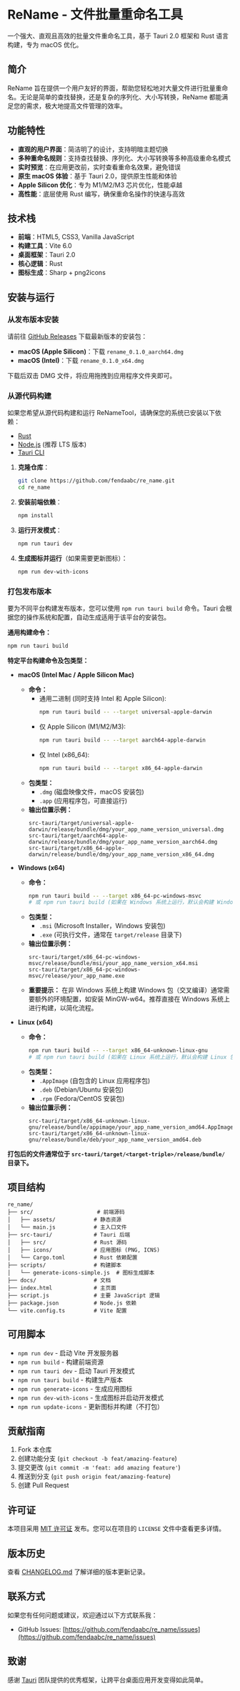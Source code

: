 # ReName - 文件批量重命名工具

一个强大、直观且高效的批量文件重命名工具，基于 Tauri 2.0 框架和 Rust 语言构建，专为 macOS 优化。

## 简介

ReName 旨在提供一个用户友好的界面，帮助您轻松地对大量文件进行批量重命名。无论是简单的查找替换，还是复杂的序列化、大小写转换，ReName 都能满足您的需求，极大地提高文件管理的效率。

## 功能特性

*   **直观的用户界面**：简洁明了的设计，支持明暗主题切换
*   **多种重命名规则**：支持查找替换、序列化、大小写转换等多种高级重命名模式
*   **实时预览**：在应用更改前，实时查看重命名效果，避免错误
*   **原生 macOS 体验**：基于 Tauri 2.0，提供原生性能和体验
*   **Apple Silicon 优化**：专为 M1/M2/M3 芯片优化，性能卓越
*   **高性能**：底层使用 Rust 编写，确保重命名操作的快速与高效

## 技术栈

*   **前端**：HTML5, CSS3, Vanilla JavaScript
*   **构建工具**：Vite 6.0
*   **桌面框架**：Tauri 2.0
*   **核心逻辑**：Rust
*   **图标生成**：Sharp + png2icons

## 安装与运行

### 从发布版本安装

请前往 [GitHub Releases](https://github.com/fendaabc/re_name/releases) 下载最新版本的安装包：

- **macOS (Apple Silicon)**：下载 `rename_0.1.0_aarch64.dmg`
- **macOS (Intel)**：下载 `rename_0.1.0_x64.dmg`

下载后双击 DMG 文件，将应用拖拽到应用程序文件夹即可。

### 从源代码构建

如果您希望从源代码构建和运行 ReNameTool，请确保您的系统已安装以下依赖：

*   [Rust](https://www.rust-lang.org/tools/install)
*   [Node.js](https://nodejs.org/en/download/) (推荐 LTS 版本)
*   [Tauri CLI](https://tauri.app/v1/guides/getting-started/prerequisites)

1.  **克隆仓库**：
    ```bash
    git clone https://github.com/fendaabc/re_name.git
    cd re_name
    ```

2.  **安装前端依赖**：
    ```bash
    npm install
    ```

3.  **运行开发模式**：
    ```bash
    npm run tauri dev
    ```

4.  **生成图标并运行**（如果需要更新图标）：
    ```bash
    npm run dev-with-icons
    ```

### 打包发布版本

要为不同平台构建发布版本，您可以使用 `npm run tauri build` 命令。Tauri 会根据您的操作系统和配置，自动生成适用于该平台的安装包。

**通用构建命令：**

```bash
npm run tauri build
```

**特定平台构建命令及包类型：**

*   **macOS (Intel Mac / Apple Silicon Mac)**
    *   **命令：**
        *   通用二进制 (同时支持 Intel 和 Apple Silicon):
            ```bash
            npm run tauri build -- --target universal-apple-darwin
            ```
        *   仅 Apple Silicon (M1/M2/M3):
            ```bash
            npm run tauri build -- --target aarch64-apple-darwin
            ```
        *   仅 Intel (x86_64):
            ```bash
            npm run tauri build -- --target x86_64-apple-darwin
            ```
    *   **包类型：**
        *   `.dmg` (磁盘映像文件，macOS 安装包)
        *   `.app` (应用程序包，可直接运行)
    *   **输出位置示例：**
        ```
        src-tauri/target/universal-apple-darwin/release/bundle/dmg/your_app_name_version_universal.dmg
        src-tauri/target/aarch64-apple-darwin/release/bundle/dmg/your_app_name_version_aarch64.dmg
        src-tauri/target/x86_64-apple-darwin/release/bundle/dmg/your_app_name_version_x86_64.dmg
        ```

*   **Windows (x64)**
    *   **命令：**
        ```bash
        npm run tauri build -- --target x86_64-pc-windows-msvc
        # 或 npm run tauri build (如果在 Windows 系统上运行，默认会构建 Windows 包)
        ```
    *   **包类型：**
        *   `.msi` (Microsoft Installer，Windows 安装包)
        *   `.exe` (可执行文件，通常在 `target/release` 目录下)
    *   **输出位置示例：**
        ```
        src-tauri/target/x86_64-pc-windows-msvc/release/bundle/msi/your_app_name_version_x64.msi
        src-tauri/target/x86_64-pc-windows-msvc/release/your_app_name.exe
        ```
    *   **重要提示：** 在非 Windows 系统上构建 Windows 包（交叉编译）通常需要额外的环境配置，如安装 MinGW-w64。推荐直接在 Windows 系统上进行构建，以简化流程。

*   **Linux (x64)**
    *   **命令：**
        ```bash
        npm run tauri build -- --target x86_64-unknown-linux-gnu
        # 或 npm run tauri build (如果在 Linux 系统上运行，默认会构建 Linux 包)
        ```
    *   **包类型：**
        *   `.AppImage` (自包含的 Linux 应用程序包)
        *   `.deb` (Debian/Ubuntu 安装包)
        *   `.rpm` (Fedora/CentOS 安装包)
    *   **输出位置示例：**
        ```
        src-tauri/target/x86_64-unknown-linux-gnu/release/bundle/appimage/your_app_name_version_amd64.AppImage
        src-tauri/target/x86_64-unknown-linux-gnu/release/bundle/deb/your_app_name_version_amd64.deb
        ```

**打包后的文件通常位于 `src-tauri/target/<target-triple>/release/bundle/` 目录下。**

## 项目结构

```
re_name/
├── src/                    # 前端源码
│   ├── assets/            # 静态资源
│   └── main.js            # 主入口文件
├── src-tauri/             # Tauri 后端
│   ├── src/               # Rust 源码
│   ├── icons/             # 应用图标 (PNG, ICNS)
│   └── Cargo.toml         # Rust 依赖配置
├── scripts/               # 构建脚本
│   └── generate-icons-simple.js  # 图标生成脚本
├── docs/                  # 文档
├── index.html             # 主页面
├── script.js              # 主要 JavaScript 逻辑
├── package.json           # Node.js 依赖
└── vite.config.ts         # Vite 配置
```

## 可用脚本

- `npm run dev` - 启动 Vite 开发服务器
- `npm run build` - 构建前端资源
- `npm run tauri dev` - 启动 Tauri 开发模式
- `npm run tauri build` - 构建生产版本
- `npm run generate-icons` - 生成应用图标
- `npm run dev-with-icons` - 生成图标并启动开发模式
- `npm run update-icons` - 更新图标并构建（不打包）

## 贡献指南

1. Fork 本仓库
2. 创建功能分支 (`git checkout -b feat/amazing-feature`)
3. 提交更改 (`git commit -m 'feat: add amazing feature'`)
4. 推送到分支 (`git push origin feat/amazing-feature`)
5. 创建 Pull Request

## 许可证

本项目采用 [MIT 许可证](LICENSE) 发布。您可以在项目的 `LICENSE` 文件中查看更多详情。

## 版本历史

查看 [CHANGELOG.md](CHANGELOG.md) 了解详细的版本更新记录。

## 联系方式

如果您有任何问题或建议，欢迎通过以下方式联系我：

*   GitHub Issues: [https://github.com/fendaabc/re_name/issues](https://github.com/fendaabc/re_name/issues)

## 致谢

感谢 [Tauri](https://tauri.app/) 团队提供的优秀框架，让跨平台桌面应用开发变得如此简单。